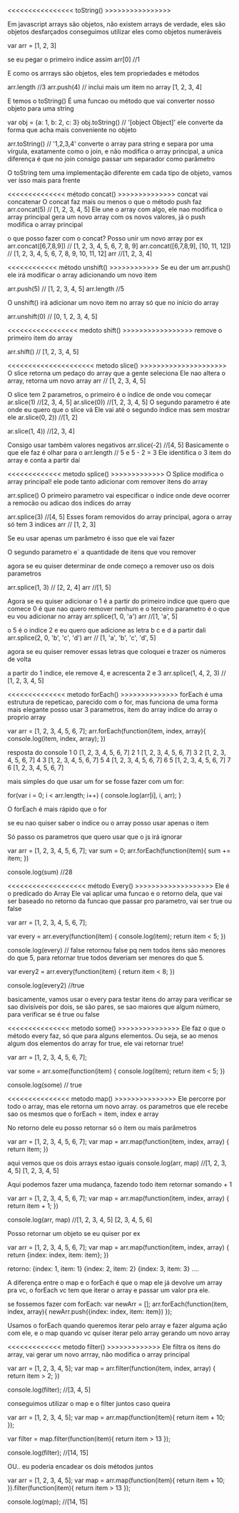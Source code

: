 <<<<<<<<<<<<<<<< toString() >>>>>>>>>>>>>>>>

Em javascript arrays são objetos, não existem arrays de verdade, eles são objetos desfarçados
conseguimos utilizar eles como objetos numeráveis

var arr = [1, 2, 3]

se eu pegar o primeiro indice assim arr[0] //1

E como os arrrays são objetos, eles tem propriedades e métodos

arr.length //3
arr.push(4) // inclui mais um item no array [1, 2, 3, 4]

E temos o toString()
É uma funcao ou método que vai converter nosso objeto para uma string

var obj = {a: 1, b: 2, c: 3}
obj.toString() // '[object Object]' ele converte da forma que acha mais conveniente no objeto

arr.toString() // '1,2,3,4' converte o array para string e separa por uma vírgula, exatamente como o join, e não modifica o array principal, a unica diferença é que no join consigo passar um separador como parâmetro

O toString tem uma implementação diferente em cada tipo de objeto, vamos ver isso mais para frente

<<<<<<<<<<<<<< método concat() >>>>>>>>>>>>>>
concat vai concatenar
O concat faz mais ou menos o que o método push faz
arr.concat(5) // [1, 2, 3, 4, 5]
Ele une o array com algo, ele nao modifica o array principal
gera um novo array com os novos valores, já o push modifica o array principal

o que posso fazer com o concat? Posso unir um novo array por ex
arr.concat([6,7,8,9]) // [1, 2, 3, 4, 5, 6, 7, 8, 9]
arr.concat([6,7,8,9], [10, 11, 12]) // [1, 2, 3, 4, 5, 6, 7, 8, 9, 10, 11, 12]
arr //[1, 2, 3, 4]

<<<<<<<<<<<< método unshift() >>>>>>>>>>>>
Se eu der um arr.push() ele irá modificar o array adicionando um novo item

arr.push(5) // [1, 2, 3, 4, 5]
arr.length //5

O unshift() irá adicionar um novo item no array só que no início do array

arr.unshift(0) // [0, 1, 2, 3, 4, 5]

<<<<<<<<<<<<<<<<< medoto shift() >>>>>>>>>>>>>>>>>
remove o primeiro item do array

arr.shift() // [1, 2, 3, 4, 5]

<<<<<<<<<<<<<<<<<<<<< metodo slice() >>>>>>>>>>>>>>>>>>>>>
O slice retorna um pedaço do array que a gente seleciona
Ele nao altera o array, retorna um novo array
arr // [1, 2, 3, 4, 5]

O slice tem 2 parametros, o primeiro é o índice de onde vou começar
ar.slice(1) //[2, 3, 4, 5]
ar.slice(0)) //[1, 2, 3, 4, 5]
O segundo parametro é ate onde eu quero que o slice vá
Ele vai até o segundo índice mas sem mostrar ele
ar.slice(0, 2)) //[1, 2]

ar.slice(1, 4)) //[2, 3, 4]

Consigo usar também valores negativos
arr.slice(-2) //[4, 5]
Basicamente o que ele faz é olhar para o arr.length // 5 e 5 - 2 = 3
Ele identifica o 3 item do array e conta a partir daí

<<<<<<<<<<<<< metodo splice() >>>>>>>>>>>>>
O Splice modifica o array principal! ele pode tanto adicionar com remover itens do array

arr.splice()
O primeiro parametro vai especificar o indice onde deve ocorrer a remocão ou adicao dos indices do array

arr.splice(3) //[4, 5]
Esses foram removidos do array principal, agora o array só tem 3 indices
arr // [1, 2, 3]

Se eu usar apenas um parâmetro é isso que ele vai fazer

O segundo parametro e´ a quantidade de itens que vou remover

agora se eu quiser determinar de onde começo a remover uso os dois parametros

arr.splice(1, 3) // [2, 2, 4]
arr //[1, 5]

Agora se eu quiser adicionar
o 1 é a partir do primeiro indice que quero que comece
0 é que nao quero remover nenhum
e o terceiro parametro é o que eu vou adicionar no array
arr.splice(1, 0, 'a')
arr //[1, 'a', 5]

o 5 é o indice 2 e eu quero que adicione as letra b c e d a partir dali
arr.splice(2, 0, 'b', 'c', 'd')
arr // [1, 'a', 'b', 'c', 'd', 5]

agora se eu quiser remover essas letras que coloquei e trazer os números de volta

a partir do 1 indice, ele remove 4, e acrescenta 2 e 3
arr.splice(1, 4, 2, 3) // [1, 2, 3, 4, 5]

<<<<<<<<<<<<<< metodo forEach() >>>>>>>>>>>>>>
forEach é uma estrutura de repeticao, parecido com o for,
mas funciona de uma forma mais elegante
posso usar 3 parametros, 
item do array
indice do array
o proprio array

var arr = [1, 2, 3, 4, 5, 6, 7];
arr.forEach(function(item, index, array){
  console.log(item, index, array);
})

resposta do console
1 0 [1, 2, 3, 4, 5, 6, 7]
2 1 [1, 2, 3, 4, 5, 6, 7]
3 2 [1, 2, 3, 4, 5, 6, 7]
4 3 [1, 2, 3, 4, 5, 6, 7]
5 4 [1, 2, 3, 4, 5, 6, 7]
6 5 [1, 2, 3, 4, 5, 6, 7]
7 6 [1, 2, 3, 4, 5, 6, 7]

mais simples do que usar um for
se fosse fazer com um for:

for(var i = 0; i < arr.length; i++) {
  console.log(arr[i], i, arr);
}

O forEach é mais rápido que o for

se eu nao quiser saber o indice ou o array posso usar apenas o item

Só passo os parametros que quero usar que o js irá ignorar

var arr = [1, 2, 3, 4, 5, 6, 7];
var sum = 0;
arr.forEach(function(item){
  sum += item;
})

console.log(sum) //28

<<<<<<<<<<<<<<<<<<< método Every() >>>>>>>>>>>>>>>>>>>
Ele é o predicado do Array
Ele vai aplicar uma funcao e o retorno dela,
que vai ser baseado no retorno da funcao que passar pro parametro,
vai ser true ou false

var arr = [1, 2, 3, 4, 5, 6, 7];

var every = arr.every(function(item) {
  console.log(item);
  return item < 5;
})

console.log(every) // false
retornou false pq nem todos itens são menores do que 5, para retornar true todos deveriam ser menores do que 5.

var every2 = arr.every(function(item) {
  return item < 8;
})

console.log(every2) //true

basicamente, vamos usar o every para testar itens do array para verificar se sao divisíveis por dois, se são pares, se sao maiores que algum número, para verificar se é true ou false

<<<<<<<<<<<<<<< metodo some() >>>>>>>>>>>>>>>
Ele faz o que o método every faz, só que para alguns elementos. Ou seja, se ao menos algum dos elementos do array for true, ele vai retornar true!

var arr = [1, 2, 3, 4, 5, 6, 7];

var some = arr.some(function(item) {
  console.log(item);
  return item < 5;
})

console.log(some) // true

<<<<<<<<<<<<<<< metodo map() >>>>>>>>>>>>>>>
Ele percorre por todo o array, mas ele retorna um novo array.
os parametros que ele recebe sao os mesmos que o forEach = item, index e array

No retorno dele eu posso retornar só o item ou mais parâmetros

var arr = [1, 2, 3, 4, 5, 6, 7];
var map = arr.map(function(item, index, array) {
  return item;
})

aqui vemos que os dois arrays estao iguais
console.log(arr, map) //[1, 2, 3, 4, 5] [1, 2, 3, 4, 5]

Aqui podemos fazer uma mudança, fazendo todo item retornar somando + 1

var arr = [1, 2, 3, 4, 5, 6, 7];
var map = arr.map(function(item, index, array) {
  return item + 1;
})

console.log(arr, map) //[1, 2, 3, 4, 5] [2, 3, 4, 5, 6]

Posso retornar um objeto se eu quiser por ex

var arr = [1, 2, 3, 4, 5, 6, 7];
var map = arr.map(function(item, index, array) {
  return {index: index, item: item};
})

retorno:
{index: 1, item: 1}
{index: 2, item: 2}
{index: 3, item: 3}
....

A diferença entre o map e o forEach é que o map ele já devolve um array pra vc, o forEach vc tem que iterar o array e passar um valor pra ele.

se fossemos fazer com forEach:
var newArr = [];
arr.forEach(function(item, index, array){
  newArr.push({index: index, item: item})
});

Usamos o forEach quando queremos iterar pelo array e fazer alguma ação com ele, e o map quando vc quiser iterar pelo array gerando um novo array

<<<<<<<<<<<<< metodo filter() >>>>>>>>>>>>>
Ele filtra os itens do array, vai gerar um novo arrray, não modifica o array principal


var arr = [1, 2, 3, 4, 5];
var map = arr.filter(function(item, index, array) {
  return item > 2;
})

console.log(filter); //[3, 4, 5]

conseguimos utilizar o map e o filter juntos caso queira

var arr = [1, 2, 3, 4, 5];
var map = arr.map(function(item){
  return item + 10;
});

var filter = map.filter(function(item){
  return item > 13
});

console.log(filter); //[14, 15]

OU.. eu poderia encadear os dois métodos juntos

var arr = [1, 2, 3, 4, 5];
var map = arr.map(function(item){
  return item + 10;
}).filter(function(item){
  return item > 13
});

console.log(map); //[14, 15]